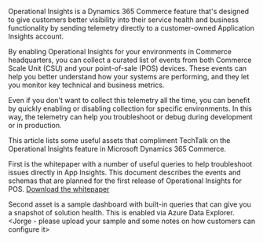 Operational Insights is a Dynamics 365 Commerce feature that's designed to give customers better visibility into their service health and business functionality by sending telemetry directly to a customer-owned Application Insights account.

By enabling Operational Insights for your environments in Commerce headquarters, you can collect a curated list of events from both Commerce Scale Unit (CSU) and your point-of-sale (POS) devices. These events can help you better understand how your systems are performing, and they let you monitor key technical and business metrics.

Even if you don't want to collect this telemetry all the time, you can benefit by quickly enabling or disabling collection for specific environments. In this way, the telemetry can help you troubleshoot or debug during development or in production.

This article lists some useful assets that compliment TechTalk on the Operational Insights feature in Microsoft Dynamics 365 Commerce.
<Replace with Link to TT here>

First is the whitepaper with a number of useful queries to help troubleshoot issues directly in App Insights. This document describes the events and schemas that are planned for the first release of Operational Insights for POS. [Download the whitepaper](https://download.microsoft.com/download/9/2/b/92be35b0-0e24-4a4d-940d-6f4db29791c0/Operational-Insights-Commerce-POS-events-queries.pdf)

Second asset is a sample dashboard with built-in queries that can give you a snapshot of solution health. This is enabled via Azure Data Explorer.
<Jorge - please upload your sample and some notes on how customers can configure it>


